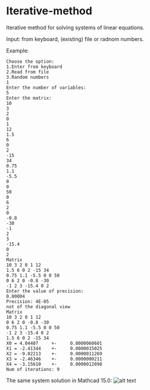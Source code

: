 # Iterative-method
Iterative method for solving systems of linear equations.

Input: from keyboard, (existing) file or radnom numbers.

Example:

```
Choose the option:
1.Enter from keyboard
2.Read from file
3.Random numbers
1
Enter the number of variables:
5
Enter the matrix:
10
3
2
0
1
12
1.5
6
0
2
-15
34
0.75
1.1
-5.5
0
0
50
0
6
2
0
-0.8
-30
-1
2
3
-15.4
0
2
Matrix
10 3 2 0 1 12
1.5 6 0 2 -15 34
0.75 1.1 -5.5 0 0 50
0 6 2 0 -0.8 -30
-1 2 3 -15.4 0 2
Enter the value of precision:
0.00004
Precision: 4E-05
not of the diagonal view
Matrix
10 3 2 0 1 12
0 6 2 0 -0.8 -30
0.75 1.1 -5.5 0 0 50
-1 2 3 -15.4 0 2
1.5 6 0 2 -15 34
X0 = 4.04407     +-     0.0000060601
X1 = -2.41344    +-     0.0000015025
X2 = -9.02213    +-     0.0000011269
X3 = -2.46346    +-     0.0000000211
X4 = -3.15610    +-     0.0000012098
Num of iterations: 9
```

The same system solution in Mathcad 15.0:
![alt text](https://github.com/helena128/Iterative-method/blob/master/img.png)

